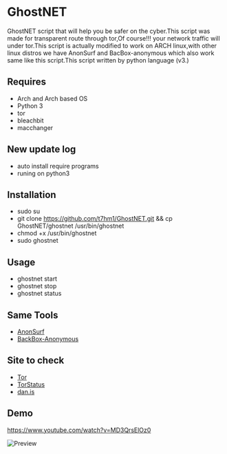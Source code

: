# GhostNET
GhostNET script that will help you be safer on the cyber.This script was made for transparent route through tor,Of course!!!
your network traffic will under tor.This script is actually modified to work on ARCH linux,with other linux distros we have
AnonSurf and BacBox-anonymous which also work same like this script.This script written by python language (v3.)

## Requires
* Arch and Arch based OS
* Python 3
* tor
* bleachbit
* macchanger

## New update log
* auto install require programs
* runing on python3

## Installation
* sudo su
* git clone https://github.com/t7hm1/GhostNET.git && cp GhostNET/ghostnet /usr/bin/ghostnet
* chmod +x /usr/bin/ghostnet
* sudo ghostnet

## Usage
- ghostnet start
- ghostnet stop
- ghostnet status

## Same Tools
- [AnonSurf](https://github.com/parrotsec/anonsurf) 
- [BackBox-Anonymous](https://github.com/raffaele-forte/backbox-anonymous)

## Site to check 
- [Tor](https://check.torproject.org)
- [TorStatus](https://torstatus.blutmagie.de/)
- [dan.is](https://www.dan.me.uk/torcheck)

## Demo
https://www.youtube.com/watch?v=MD3QrsElOz0

![Preview](https://4.bp.blogspot.com/-0SaLMFVcjhM/WM6EzndalJI/AAAAAAAABtE/nBwcFo5DujQxMZjHpWcNDtZGWiZbgR85QCLcB/s1600/2017-03-19-200535_1366x768_scrot.png)
